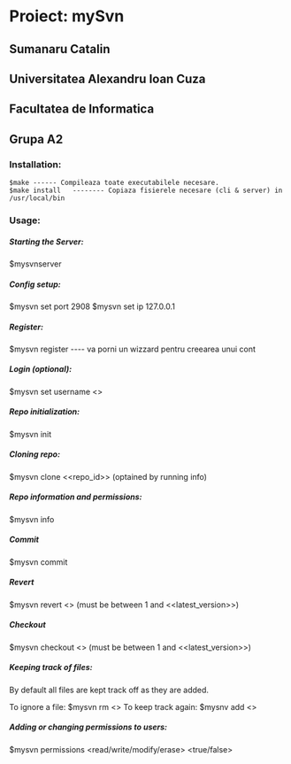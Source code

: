 # Proiect: mySvn
## Sumanaru Catalin
## Universitatea Alexandru Ioan Cuza
## Facultatea de Informatica
## Grupa A2

### Installation:

``` 
$make ------ Compileaza toate executabilele necesare.
$make install 	-------- Copiaza fisierele necesare (cli & server) in /usr/local/bin
```

### Usage:

##### Starting the Server:
$mysvnserver

##### Config setup:

$mysvn set port 2908
$mysvn set ip 127.0.0.1


##### Register:
$mysvn register  ---- va porni un wizzard pentru creearea unui cont


##### Login (optional):
$mysvn set username <<username>>

##### Repo initialization:
$mysvn init

##### Cloning repo:
$mysvn clone <<repo_id>> (optained by running info)

##### Repo information and permissions:
$mysvn info

##### Commit
$mysvn commit

##### Revert
$mysvn revert <<version>> 
(must be between 1 and <<latest_version>>)

##### Checkout
$mysvn checkout <<version>> 
(must be between 1 and <<latest_version>>)


##### Keeping track of files:

By default all files are kept track off as they are added.

To ignore a file: $mysvn rm <<file>>
To keep track again: $mysnv add <<file>>

##### Adding or changing permissions to users:

$mysvn permissions <read/write/modify/erase> <true/false> <username>
